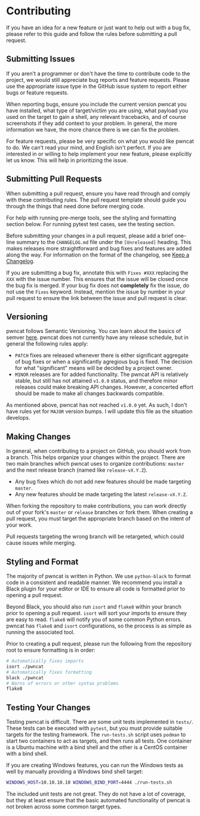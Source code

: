 # Contributing

If you have an idea for a new feature or just want to help out with a bug
fix, please refer to this guide and follow the rules before submitting a
pull request.

## Submitting Issues

If you aren't a programmer or don't have the time to contribute code to the
project, we would still appreciate bug reports and feature requests. Please
use the appropriate issue type in the GitHub issue system to report either
bugs or feature requests.

When reporting bugs, ensure you include the current version pwncat you have
installed, what type of target/victim you are using, what payload you used
on the target to gain a shell, any relevant tracebacks, and of course
screenshots if they add context to your problem. In general, the more
information we have, the more chance there is we can fix the problem.

For feature requests, please be very specific on what you would like pwncat
to do. We can't read your mind, and English isn't perfect. If you are
interested in or willing to help implement your new feature, please explicitly
let us know. This will help in prioritizing the issue.

## Submitting Pull Requests

When submitting a pull request, ensure you have read through and comply with
these contributing rules. The pull request template should guide you through
the things that need done before merging code.

For help with running pre-merge tools, see the styling and formatting section
below. For running pytest test cases, see the testing section.

Before submitting your changes in a pull request, please add a brief one-line
summary to the `CHANGELOG.md` file under the `[Unreleased]` heading. This makes
releases more straightforward and bug fixes and features are added along the way.
For information on the format of the changelog, see
[Keep a Changelog](https://keepachangelog.com/en/1.0.0/).

If you are submitting a bug fix, annotate this with `Fixes #XXX` replacing the
`XXX` with the issue number. This ensures that the issue will be closed once
the bug fix is merged. If your bug fix does not **completely** fix the issue,
do not use the `Fixes` keyword. Instead, mention the issue by number in your
pull request to ensure the link between the issue and pull request is clear.

## Versioning

pwncat follows Semantic Versioning. You can learn about the basics of semver
[here](https://semver.org). pwncat does not currently have any release
schedule, but in general the following rules apply:

- `PATCH` fixes are released whenever there is either significant aggregate of
  bug fixes or when a significantly agregious bug is fixed. The decision for
  what "significant" means will be decided by a project owner.
- `MINOR` releases are for added functionality. The pwncat API is relatively
  stable, but still has not attained `v1.0.0` status, and therefore minor
  releases could make breaking API changes. However, a concerted effort
  should be made to make all changes backwards compatible.
  
As mentioned above, pwncat has not reached `v1.0.0` yet. As such, I don't have
rules yet for `MAJOR` version bumps. I will update this file as the situation
develops.

## Making Changes

In general, when contributing to a project on GitHub, you should work from a
branch. This helps organize your changes within the project. There are two
main branches which pwncat uses to organize contributions: `master` and the
next release branch (named like `release-vX.Y.Z`).

- Any bug fixes which do not add new features should be made targeting `master`.
- Any new features should be made targeting the latest `release-vX.Y.Z`.

When forking the repository to make contributions, you can work directly out
of your fork's `master` or `release` branches or fork them. When creating a
pull request, you must target the appropriate branch based on the intent of
your work.

Pull requests targeting the wrong branch will be retargeted, which could
cause issues while merging.

## Styling and Format

The majority of pwncat is written in Python. We use `python-black` to format
code in a consistent and readable manner. We recommend you install a Black
plugin for your editor or IDE to ensure all code is formatted prior to
opening a pull request.

Beyond Black, you should also run `isort` and `flake8` within your branch
prior to opening a pull request. `isort` will sort your imports to ensure
they are easy to read. `flake8` will notify you of some common Python
errors. pwncat has `flake8` and `isort` configurations, so the process is
as simple as running the associated tool.

Prior to creating a pull request, please run the following from the repository
root to ensure formatting is in order:

```sh
# Automatically fixes imports
isort ./pwncat
# Automatically fixes formatting
black ./pwncat
# Warns of errors or other syntax problems
flake8
```

## Testing Your Changes

Testing pwncat is difficult. There are some unit tests implemented in `tests/`.
These tests can be executed with `pytest`, but you must provide suitable targets
for the testing framework. The `run-tests.sh` script uses `podman` to start two
containers to act as targets, and then runs all tests. One container is a Ubuntu
machine with a bind shell and the other is a CentOS container with a bind shell.

If you are creating Windows features, you can run the Windows tests as well by
manually providing a Windows bind shell target:

```sh
WINDOWS_HOST=10.10.10.10 WINDOWS_BIND_PORT=4444 ./run-tests.sh
```

The included unit tests are not great. They do not have a lot of coverage, but
they at least ensure that the basic automated functionality of pwncat is not
broken across some common target types.
